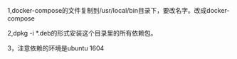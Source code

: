 1,docker-compose的文件复制到/usr/local/bin目录下，要改名字。改成docker-compose

2,dpkg -i *.deb的形式安装这个目录里的所有依赖包。

3，注意依赖的环境是ubuntu 1604

